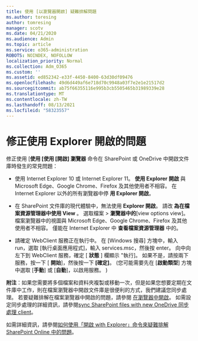 ```yaml
---
title: 使用 [以瀏覽器開啟] 疑難排解問題
ms.author: toresing
author: tomresing
manager: scotv
ms.date: 04/21/2020
ms.audience: Admin
ms.topic: article
ms.service: o365-administration
ROBOTS: NOINDEX, NOFOLLOW
localization_priority: Normal
ms.collection: Adm_O365
ms.custom: ''
ms.assetid: ed852342-e33f-4450-8400-63d30df09476
ms.openlocfilehash: 49d6d449af6e718d70c9948a03f7e2e1e21517d2
ms.sourcegitcommit: ab75f66355116e995b3cb5505465b31989339e28
ms.translationtype: MT
ms.contentlocale: zh-TW
ms.lasthandoff: 08/13/2021
ms.locfileid: "58323557"
---
```

# <a name="fix-problems-with-open-with-explorer"></a>修正使用 Explorer 開啟的問題

修正使用 [**使用 [使用 [開啟] 瀏覽器** 命令在 SharePoint 或 OneDrive 中開啟文件庫時發生的常見問題： 
  
- 使用 Internet Explorer 10 或 Internet Explorer 11。 **使用 Explorer 開啟** 與 Microsoft Edge、Google Chrome、Firefox 及其他使用者不相容。 在 Internet Explorer 以外的所有瀏覽器中停 **用 Explorer 開啟**。 
    
- 在 SharePoint 文件庫的現代體驗中，無法使用 **Explorer 開啟**。 請改 **為在檔案資源管理器中使用 View** 。 選取檔案 \> **瀏覽器中的**[view options view]。 檔案瀏覽器中的視圖與 Microsoft Edge、Google Chrome、Firefox 及其他使用者不相容。 僅能在 Internet Explorer 中 **查看檔案資源管理器** 中的。 
    
- 請確定 WebClient 服務正在執行中。 在 [Windows 搜尋] 方塊中，輸入 run，選取 [執行桌面應用程式]，輸入 services.msc，然後按 enter。 向中向左下到 WebClient 服務，確定 [ **狀態** ] 欄顯示 "執行]。 如果不是，請按兩下服務，按一下 [ **開始**]，然後按一下 **[確定]**。  (您可能需要先在 [**啟動類型**] 方塊中選取 [**手動**] 或 [**自動**]，以啟用服務。 )  
    
**附注**：如果您需要將多個檔案和資料夾複製或移動一次，但是如果您想要定期在文件庫中工作，則在檔案瀏覽器中開啟文件庫是很便利的方式，我們建議您同步處理。 若要疑難排解在檔案瀏覽器中開啟的問題，請參閱 [在瀏覽器中開啟](https://go.microsoft.com/fwlink/?linkid=871665)。 如需設定同步處理的詳細資訊，請參閱[sync SharePoint files with new OneDrive 同步處理 client](https://go.microsoft.com/fwlink/?linkid=871666)。
  
如需詳細資訊，請參閱[如何使用「開啟 with Explorer」命令來疑難排解 SharePoint Online 中的問題](https://docs.microsoft.com/sharepoint/support/lists-and-libraries/troubleshoot-issues-using-open-with-explorer)。 
  

